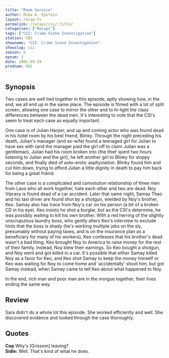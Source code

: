 ```yaml
---
title: "Room Service"
author: Mika A. Epstein
layout: recap-tv
permalink: /recaps/csi/:title/
categories: ["Recaps"]
tags: ["CSI: Crime Scene Investigation"]
station: CBS
showname: "CSI: Crime Scene Investigation"
showslug: csi
season: 6
epnum: 2
date: 2005-09-29  
prodnum: 602  
---
```


## Synopsis

Two cases are well tied together in this episode, aptly showing how, in the end, we all end up in the same place. The episode is filmed with a lot of split screen, allowing one case to mirror the other and to hi-light the class differences between the dead men. It's interesting to note that the CSI's seem to treat each case as equally important.

One case is of Julian Harper, and up and coming actor who was found dead in his hotel room by his best friend, Blinky. Through the night preceding his death, Julian's manager (and ex-wife) found a teenaged girl for Julian to have sex with (and the manager paid the girl off to claim Julian was a gentleman), Julian had his room broken into (the thief spent two hours listening to Julian and the girl), he left another girl to Blinky for sloppy seconds, and finally died of auto-erotic asphyxiation. Blinky found him and cut him down, trying to afford Julian a little dignity in death to pay him back for being a great friend.

The other case is a complicated and convolution relationship of three men from Laos who all work together, hate each other and two are dead. Noy Vipraxy is found dead of a car accident. Later that same night, Samay Thao and his taxi driver are found shot by a shotgun, wielded by Noy's brother, Keo. Samay also has trace from Noy's car on his person (a bit of a broken CD in his eye). Keo insists he shot a burglar, but as the CSI's determine, he was possibly waiting to kill his own brother. With a red herring of the slightly unscrupulous laundry boss, who gently alters Keo's interview to exclude hints that the boss is shady (he's working multiple jobs on the sly, presumably without paying taxes, and is on the insurance plan as a beneficiary for many of his workers), Keo confesses that his brother's dead wasn't a bad thing. Keo brought Noy to America to raise money for the rest of their family. Instead, Noy blew their earnings. So Keo bought a shotgun, and Noy went and got killed in a car. It's possible that either Samay killed Noy as a favor for Keo, and Keo shot Samay to keep the money himself _or_ Keo was waiting for Noy to come home and 'accidentally' shoot him, but got Samay instead, when Samay came to tell Keo about what happened to Noy.

In the end, rich man and poor man are in the morgue together, their lives ending the same way.

## Review

Sara didn't do a whole lot this episode. She worked efficiently and well. She discovered evidence and looked through the case thoroughly.

## Quotes

**Cop** Why's [Grissom] leaving?  
**Sidle:** Well. That's kind of what he does.
